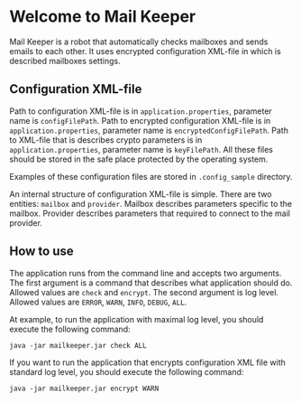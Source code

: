 # Welcome to Mail Keeper

Mail Keeper is a robot that automatically checks mailboxes and sends emails to each other.
It uses encrypted configuration XML-file in which is described mailboxes settings.

## Configuration XML-file

Path to configuration XML-file is in `application.properties`, parameter name is `configFilePath`.
Path to encrypted configuration XML-file is in `application.properties`, parameter name is `encryptedConfigFilePath`.
Path to XML-file that is describes crypto parameters is in `application.properties`, parameter name is `keyFilePath`.
All these files should be stored in the safe place protected by the operating system.

Examples of these configuration files are stored in `.config_sample` directory.

An internal structure of configuration XML-file is simple. There are two entities: `mailbox` and `provider`. Mailbox describes parameters specific to the mailbox. Provider describes parameters that required to connect to the mail provider.

## How to use

The application runs from the command line and accepts two arguments.
The first argument is a command that describes what application should do. Allowed values are `check` and `encrypt`.
The second argument is log level. Allowed values are `ERROR`, `WARN`, `INFO`, `DEBUG`, `ALL`.

At example, to run the application with maximal log level, you should execute the following command:
```
java -jar mailkeeper.jar check ALL
```

If you want to run the application that encrypts configuration XML file with standard log level, you should execute the following command:
```
java -jar mailkeeper.jar encrypt WARN
```
